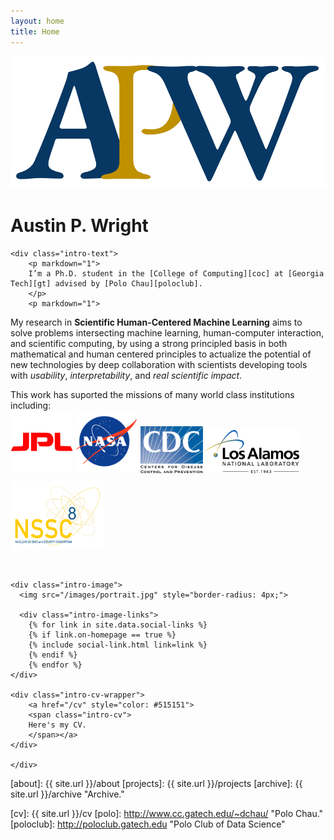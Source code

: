 ```yaml
---
layout: home
title: Home
---
```


<div>
<a href="https://austinpwright.com">
<img class="title-logo" src="/images/apw_logo.svg">
</a>
</div>

<h1 class="intro-title">Austin P. Wright</h1>

<!-- {% include nav.html %} -->

<div class="intro">
	
	<div class="intro-text">
		<p markdown="1">
		I’m a Ph.D. student in the [College of Computing][coc] at [Georgia Tech][gt] advised by [Polo Chau][poloclub]. 
		</p>
		<p markdown="1">
  My research in **Scientific Human-Centered Machine Learning** aims to solve problems intersecting machine learning, human-computer interaction, and scientific computing, by using a strong principled basis in both mathematical and human centered principles to actualize the potential of new technologies by deep collaboration with scientists developing tools with _usability_, _interpretability_, and _real scientific impact_.
		</p>
		<p markdown="1">
		This work has suported the missions of many world class institutions including:  
		<img class="intro-logo" style="width: 100px; padding-bottom: 10px;" src="/images/jpl.svg">
		<img class="intro-logo" style="width: 100px; padding-bottom: 10px;" src="/images/nasa.svg">
		<img class="intro-logo" style="width: 100px; padding-bottom: 10px;" src="/images/cdc.svg">
		<img class="intro-logo" style="width: 150px; padding-bottom: 10px;" src="/images/lanl.svg">
		<img class="intro-logo" style="width: 150px; padding-bottom: 30px;" src="/images/nssc.png">
		</p>
	</div>

    <div class="intro-image">
      <img src="/images/portrait.jpg" style="border-radius: 4px;">

      <div class="intro-image-links">
    	{% for link in site.data.social-links %}
    	{% if link.on-homepage == true %}
    	{% include social-link.html link=link %}
    	{% endif %}
    	{% endfor %}
    </div>

    <div class="intro-cv-wrapper">
    	<a href="/cv" style="color: #515151">
    	<span class="intro-cv">
    	Here's my CV.
    	</span></a>
    </div>

    </div>

</div>

<!-- <div style="padding-top:15px;"></div> -->

[about]: {{ site.url }}/about
[projects]: {{ site.url }}/projects
[archive]: {{ site.url }}/archive "Archive."

[gt]: http://www.gatech.edu "Georgia Tech"
[cse]: http://cse.gatech.edu "Georgia Tech Computational Science and Engineering"
[coc]: http://www.cc.gatech.edu "Georgia Tech College of Computing"

[cv]: {{ site.url }}/cv
[polo]: http://www.cc.gatech.edu/~dchau/ "Polo Chau."
[poloclub]: http://poloclub.gatech.edu "Polo Club of Data Science"
